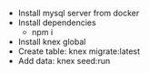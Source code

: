 - Install mysql server from docker
- Install dependencies 
    - npm i
- Install knex global 
- Create table: knex migrate:latest
- Add data: knex seed:run